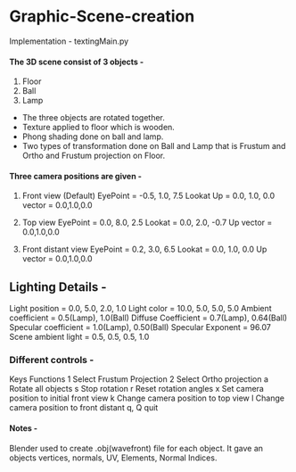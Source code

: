 # Graphic-Scene-creation
Implementation - textingMain.py

#### The 3D scene consist of 3 objects - 
1. Floor
2. Ball
3. Lamp

- The three objects are rotated together.
- Texture applied to floor which is wooden.
- Phong shading done on ball and lamp.
- Two types of transformation done on Ball and Lamp that is Frustum and Ortho and Frustum projection on Floor.

#### Three camera positions are given - 
1. Front view (Default)
     EyePoint = -0.5, 1.0, 7.5
     Lookat Up = 0.0, 1.0, 0.0
     vector = 0.0,1.0,0.0
     
2. Top view 
      EyePoint = 0.0, 8.0, 2.5
      Lookat = 0.0, 2.0, -0.7
      Up vector = 0.0,1.0,0.0
      
3. Front distant view
      EyePoint = 0.2, 3.0, 6.5
      Lookat = 0.0, 1.0, 0.0
      Up vector = 0.0,1.0,0.0
      
## Lighting Details -

Light position = 0.0, 5.0, 2.0, 1.0
Light color = 10.0, 5.0, 5.0, 5.0
Ambient coefficient = 0.5(Lamp), 1.0(Ball)
Diffuse Coefficient = 0.7(Lamp), 0.64(Ball)
Specular coefficient = 1.0(Lamp), 0.50(Ball)
Specular Exponent = 96.07
Scene ambient light = 0.5, 0.5, 0.5, 1.0

### Different controls -
Keys        Functions
1           Select Frustum Projection
2           Select Ortho projection
a           Rotate all objects
s           Stop rotation
r           Reset rotation angles
x           Set camera position to initial front view
k           Change camera position to top view
l           Change camera position to front distant
q, Q        quit

#### Notes -
Blender used to create .obj(wavefront) file for each object. It gave an objects vertices, normals, UV, Elements, Normal Indices.
